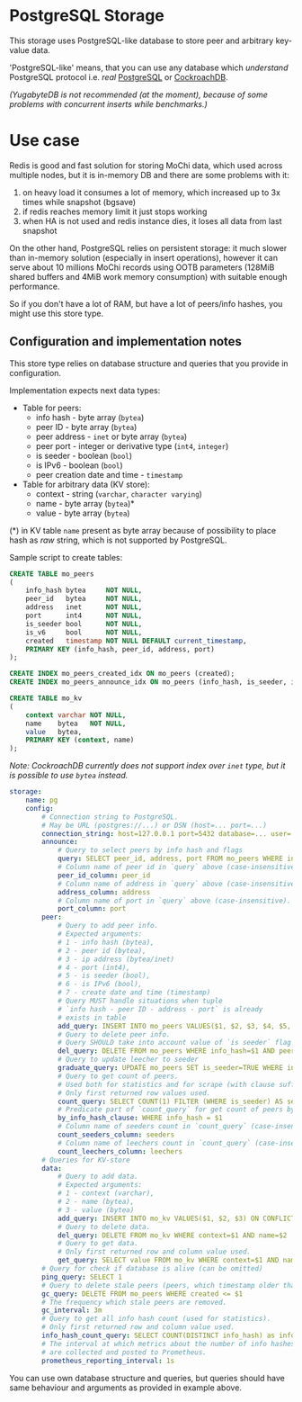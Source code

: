 # PostgreSQL Storage

This storage uses PostgreSQL-like database to store peer and arbitrary key-value data.

'PostgreSQL-like' means, that you can use any database which _understand_ PostgreSQL protocol
i.e. _real_ [PostgreSQL](https://www.postgresql.org) or [CockroachDB](https://www.cockroachlabs.com).

_(YugabyteDB is not recommended (at the moment), because of some problems with
concurrent inserts while benchmarks.)_

# Use case

Redis is good and fast solution for storing MoChi data, which used across multiple nodes,
but it is in-memory DB and there are some problems with it:

1. on heavy load it consumes a lot of memory, which increased up to 3x times while snapshot (bgsave)
2. if redis reaches memory limit it just stops working
3. when HA is not used and redis instance dies, it loses all data from last snapshot

On the other hand, PostgreSQL relies on persistent storage:
it much slower than in-memory solution (especially in insert operations),
however it can serve about 10 millions MoChi records using OOTB parameters
(128MiB shared buffers and 4MiB work memory consumption)
with suitable enough performance.

So if you don't have a lot of RAM, but have a lot of peers/info hashes,
you might use this store type.

## Configuration and implementation notes

This store type relies on database structure and queries that
you provide in configuration.

Implementation expects next data types:

* Table for peers:
	* info hash - byte array (`bytea`)
	* peer ID - byte array (`bytea`)
	* peer address - `inet` or byte array (`bytea`)
	* peer port - integer or derivative type (`int4`, `integer`)
	* is seeder - boolean (`bool`)
	* is IPv6 - boolean (`bool`)
	* peer creation date and time - `timestamp`
* Table for arbitrary data (KV store):
	* context - string (`varchar`, `character varying`)
	* name - byte array (`bytea`)*
	* value - byte array (`bytea`)

(*) in KV table `name` present as byte array because of possibility
to place hash as _raw_ string, which is not supported by PostgreSQL. 

Sample script to create tables:

```sql
CREATE TABLE mo_peers
(
    info_hash bytea     NOT NULL,
    peer_id   bytea     NOT NULL,
    address   inet      NOT NULL,
    port      int4      NOT NULL,
    is_seeder bool      NOT NULL,
    is_v6     bool      NOT NULL,
    created   timestamp NOT NULL DEFAULT current_timestamp,
    PRIMARY KEY (info_hash, peer_id, address, port)
);

CREATE INDEX mo_peers_created_idx ON mo_peers (created);
CREATE INDEX mo_peers_announce_idx ON mo_peers (info_hash, is_seeder, is_v6);

CREATE TABLE mo_kv
(
    context varchar NOT NULL,
    name    bytea   NOT NULL,
    value   bytea,
    PRIMARY KEY (context, name)
);
```

_Note: CockroachDB currently does not support index
over `inet` type, but it is possible to use `bytea` instead._

```yaml
storage:
    name: pg
    config:
        # Connection string to PostgreSQL.
        # May be URL (postgres://...) or DSN (host=... port=...)
        connection_string: host=127.0.0.1 port=5432 database=... user=...
        announce:
            # Query to select peers by info hash and flags
            query: SELECT peer_id, address, port FROM mo_peers WHERE info_hash=$1 AND is_seeder=$2 AND is_v6=$3 LIMIT $4
            # Column name of peer id in `query` above (case-insensitive). 
            peer_id_column: peer_id
            # Column name of address in `query` above (case-insensitive).
            address_column: address
            # Column name of port in `query` above (case-insensitive).
            port_column: port
        peer:
            # Query to add peer info.
            # Expected arguments: 
            # 1 - info hash (bytea), 
            # 2 - peer id (bytea), 
            # 3 - ip address (bytea/inet)
            # 4 - port (int4), 
            # 5 - is seeder (bool), 
            # 6 - is IPv6 (bool), 
            # 7 - create date and time (timestamp)
            # Query MUST handle situations when tuple 
            # `info hash - peer ID - address - port` is already 
            # exists in table
            add_query: INSERT INTO mo_peers VALUES($1, $2, $3, $4, $5, $6, $7) ON CONFLICT (info_hash, peer_id, address, port) DO UPDATE SET created = EXCLUDED.created, is_seeder = EXCLUDED.is_seeder
            # Query to delete peer info.
            # Query SHOULD take into account value of `is seeder` flag
            del_query: DELETE FROM mo_peers WHERE info_hash=$1 AND peer_id=$2 AND address=$3 AND port=$4 AND is_seeder=$5
            # Query to update leecher to seeder
            graduate_query: UPDATE mo_peers SET is_seeder=TRUE WHERE info_hash=$1 AND peer_id=$2 AND address=$3 AND port=$4 AND NOT is_seeder
            # Query to get count of peers.
            # Used both for statistics and for scrape (with clause suffix, see next).
            # Only first returned row values used.
            count_query: SELECT COUNT(1) FILTER (WHERE is_seeder) AS seeders, COUNT(1) FILTER (WHERE NOT is_seeder) AS leechers FROM mo_peers
            # Predicate part of `count_query` for get count of peers by info hash
            by_info_hash_clause: WHERE info_hash = $1
            # Column name of seeders count in `count_query` (case-insensitive).
            count_seeders_column: seeders
            # Column name of leechers count in `count_query` (case-insensitive).
            count_leechers_column: leechers
        # Queries for KV-store
        data:
            # Query to add data.
            # Expected arguments: 
            # 1 - context (varchar), 
            # 2 - name (bytea), 
            # 3 - value (bytea)
            add_query: INSERT INTO mo_kv VALUES($1, $2, $3) ON CONFLICT (context, name) DO NOTHING
            # Query to delete data.
            del_query: DELETE FROM mo_kv WHERE context=$1 AND name=$2
            # Query to get data.
            # Only first returned row and column value used.
            get_query: SELECT value FROM mo_kv WHERE context=$1 AND name=$2
        # Query for check if database is alive (can be omitted)
        ping_query: SELECT 1
        # Query to delete stale peers (peers, which timestamp older than provided argument)
        gc_query: DELETE FROM mo_peers WHERE created <= $1
        # The frequency which stale peers are removed.
        gc_interval: 3m
        # Query to get all info hash count (used for statistics).
        # Only first returned row and column value used.
        info_hash_count_query: SELECT COUNT(DISTINCT info_hash) as info_hashes FROM mo_peers
        # The interval at which metrics about the number of info hashes and peers
        # are collected and posted to Prometheus.
        prometheus_reporting_interval: 1s
```

You can use own database structure and queries, but queries should have
same behaviour and arguments as provided in example above.
